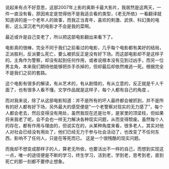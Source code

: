   说起来有点不好意思，这部2007年上影的奥斯卡最大影片，我居然是这两天，一件一直没有看，原因肯定是觉得他不是我适合看的类型，《老无所依》一看翻译就知道讲的是一个老年人的故事，而我正当青年，喜欢的刺激、武侠、科幻类的电影，这么深沉老气的电影才不会是我的菜啊。
 
 最近或许是自己变老了，所以把这部电影翻出来看下了。
 
 电影真的很棒，完全不同于我们之前看过的电影，几乎每个电影都有美好的结局，正派胜利，反派要么死亡，要么被抓反正是没有好下场。而这部电影却不是这样子的。主角作为警察，却没有起到任何作用，或者说根本没有见到过凶手，而另一位男主角，本来我们期待他能够把杀手杀掉的，但却最后却依然难逃一死。根据完全不是我们之前的套路。
 
 这个电影有很多的解读，有从艺术的，有从剧情的，有从立意的，反正就是千人千面了，也有很多人看不懂。文学作品就是这样子，每个人都有自己的角度 。
 
 而对我来说，除了从这部电影知道：并不是所有的坏人最终都会被抓到，并不是所有的好人都有好下场，另外最大的感受便是"一个老警察对现实的无力感了”，每个人都会老去，然后变得没有用处，虽然我现在还是壮年，是家里的顶梁柱，但如果将来我老了呢，会不会也一样无力解决各种现实问题，从而变得颓废。虽然每个人的存在，都有作用与理由的，但说实在的，从某种角度来看，很多老人，其实对他人对社会已经没有用处了，他们已经无力于参与社会活动了，也改变了不任何东西，影响不了任何人，只是在等死而已。 这是一个很残酷的现实问题。
 
 而我却不想变成那样子的人，算老无所依，也要活出不一样的自己，而想到实现这一点，唯一的途径便是不断的学习，终生学习，活到老，学到老，思考到老，直到死亡的那一刻都不要停止想象。
 
  
  
  
 